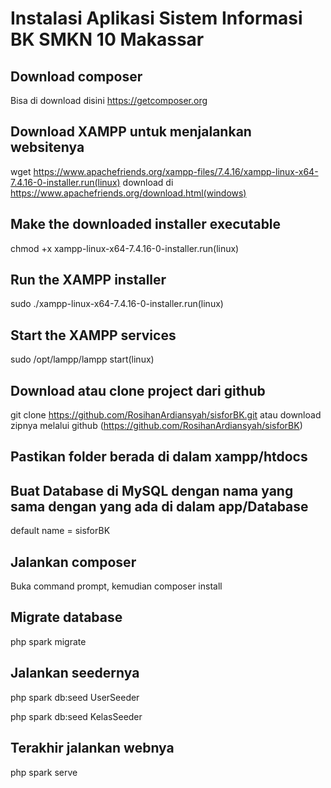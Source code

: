 # Instalasi Aplikasi Sistem Informasi BK SMKN 10 Makassar

## Download composer
Bisa di download disini 
https://getcomposer.org

## Download XAMPP untuk menjalankan websitenya
wget https://www.apachefriends.org/xampp-files/7.4.16/xampp-linux-x64-7.4.16-0-installer.run(linux)
download di https://www.apachefriends.org/download.html(windows)

## Make the downloaded installer executable
chmod +x xampp-linux-x64-7.4.16-0-installer.run(linux)

## Run the XAMPP installer
sudo ./xampp-linux-x64-7.4.16-0-installer.run(linux)

## Start the XAMPP services
sudo /opt/lampp/lampp start(linux)

## Download atau clone project dari github
git clone https://github.com/RosihanArdiansyah/sisforBK.git
atau download zipnya melalui github (https://github.com/RosihanArdiansyah/sisforBK)

## Pastikan folder berada di dalam xampp/htdocs

## Buat Database di MySQL dengan nama yang sama dengan yang ada di dalam app/Database
default name  = sisforBK

## Jalankan composer 
Buka command prompt, kemudian composer install

## Migrate database
php spark migrate

## Jalankan seedernya
php spark db:seed UserSeeder

php spark db:seed KelasSeeder

## Terakhir jalankan webnya
php spark serve
